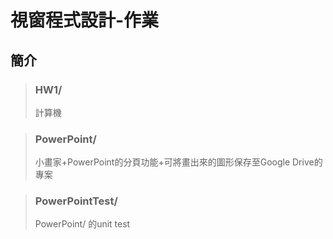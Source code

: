# 視窗程式設計-作業
## 簡介
> ### HW1/
> 計算機

> ### PowerPoint/
> 小畫家+PowerPoint的分頁功能+可將畫出來的圖形保存至Google Drive的專案

> ### PowerPointTest/
> PowerPoint/ 的unit test
